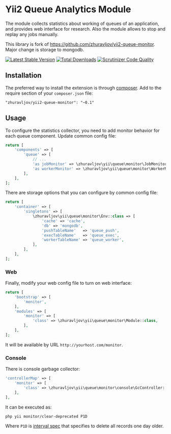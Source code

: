 Yii2 Queue Analytics Module
===========================

The module collects statistics about working of queues of an application, and provides web interface
for research. Also the module allows to stop and replay any jobs manually.

This library is fork of https://github.com/zhuravljov/yii2-queue-monitor. Major change is storage to mongodb.

[![Latest Stable Version](https://poser.pugx.org/zhuravljov/yii2-queue-monitor/v/stable.svg)](https://packagist.org/packages/zhuravljov/yii2-queue-monitor)
[![Total Downloads](https://poser.pugx.org/zhuravljov/yii2-queue-monitor/downloads.svg)](https://packagist.org/packages/zhuravljov/yii2-queue-monitor)
[![Scrutinizer Code Quality](https://scrutinizer-ci.com/g/zhuravljov/yii2-queue-monitor/badges/quality-score.png?b=master)](https://scrutinizer-ci.com/g/zhuravljov/yii2-queue-monitor/?branch=master)

Installation
------------

The preferred way to install the extension is through [composer](http://getcomposer.org/download/).
Add to the require section of your `composer.json` file:

```
"zhuravljov/yii2-queue-monitor": "~0.1"
```

Usage
-----

To configure the statistics collector, you need to add monitor behavior for each queue component. 
Update common config file:

```php
return [
    'components' => [
        'queue' => [
            // ...
            'as jobMonitor' => \zhuravljov\yii\queue\monitor\JobMonitor::class,
            'as workerMonitor' => \zhuravljov\yii\queue\monitor\WorkerMonitor::class,
        ],
    ],
];
```

There are storage options that you can configure by common config file:

```php
return [
    'container' => [
        'singletons' => [
            \zhuravljov\yii\queue\monitor\Env::class => [
                'cache' => 'cache',
                'db' => 'mongodb',
                'pushTableName'   => 'queue_push',
                'execTableName'   => 'queue_exec',
                'workerTableName' => 'queue_worker',
            ],
        ],
    ],
];
```

### Web

Finally, modify your web config file to turn on web interface:

```php
return [
    'bootstrap' => [
        'monitor',
    ],
    'modules' => [
        'monitor' => [
            'class' => \zhuravljov\yii\queue\monitor\Module::class,
        ],
    ],
];
```

It will be available by URL `http://yourhost.com/monitor`.


### Console

There is console garbage collector:

```php
'controllerMap' => [
    'monitor' => [
        'class' => \zhuravljov\yii\queue\monitor\console\GcController::class,
    ],
],
```

It can be executed as:

```sh
php yii monitor/clear-deprecated P1D
```

Where `P1D` is [interval spec] that specifies to delete all records one day older.

[interval spec]: https://www.php.net/manual/en/dateinterval.construct.php